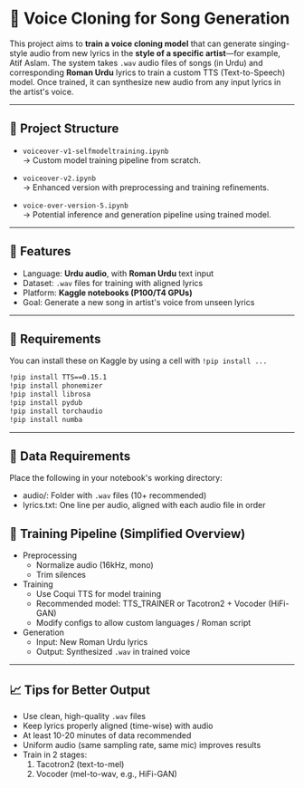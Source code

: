 # 🎤 Voice Cloning for Song Generation

This project aims to **train a voice cloning model** that can generate singing-style audio from new lyrics in the **style of a specific artist**—for example, Atif Aslam. The system takes `.wav` audio files of songs (in Urdu) and corresponding **Roman Urdu** lyrics to train a custom TTS (Text-to-Speech) model. Once trained, it can synthesize new audio from any input lyrics in the artist's voice.

---

## 📁 Project Structure

- `voiceover-v1-selfmodeltraining.ipynb`  
  → Custom model training pipeline from scratch.

- `voiceover-v2.ipynb`  
  → Enhanced version with preprocessing and training refinements.

- `voice-over-version-5.ipynb`  
  → Potential inference and generation pipeline using trained model.

---

## 📌 Features

- Language: **Urdu audio**, with **Roman Urdu** text input
- Dataset: `.wav` files for training with aligned lyrics
- Platform: **Kaggle notebooks (P100/T4 GPUs)**
- Goal: Generate a new song in artist's voice from unseen lyrics

---

## 🔧 Requirements

You can install these on Kaggle by using a cell with `!pip install ...`

```bash
!pip install TTS==0.15.1
!pip install phonemizer
!pip install librosa
!pip install pydub
!pip install torchaudio
!pip install numba
```

---

## 📂 Data Requirements

Place the following in your notebook's working directory:

- audio/: Folder with `.wav` files (10+ recommended)
- lyrics.txt: One line per audio, aligned with each audio file in order

## 🚀 Training Pipeline (Simplified Overview)

- Preprocessing
  - Normalize audio (16kHz, mono)
  - Trim silences
- Training
  - Use Coqui TTS for model training
  - Recommended model: TTS_TRAINER or Tacotron2 + Vocoder (HiFi-GAN)
  - Modify configs to allow custom languages / Roman script
- Generation
  - Input: New Roman Urdu lyrics
  - Output: Synthesized `.wav` in trained voice

---

## 📈 Tips for Better Output
- Use clean, high-quality `.wav` files
- Keep lyrics properly aligned (time-wise) with audio
- At least 10-20 minutes of data recommended
- Uniform audio (same sampling rate, same mic) improves results
- Train in 2 stages:
  1. Tacotron2 (text-to-mel)
  2. Vocoder (mel-to-wav, e.g., HiFi-GAN)
